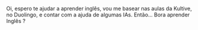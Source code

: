 Oi, espero te ajudar a aprender inglês, vou me basear nas aulas da Kultive, no Duolingo, e contar com a ajuda de algumas IAs. Então... Bora aprender Inglês ?
